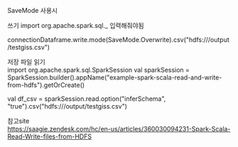 SaveMode 사용시 

쓰기
import org.apache.spark.sql._ 입력해줘야됨

 connectionDataframe.write.mode(SaveMode.Overwrite).csv("hdfs:///output/testgiss.csv")




저장 파일 읽기<br>
import org.apache.spark.sql.SparkSession
val sparkSession = SparkSession.builder().appName("example-spark-scala-read-and-write-from-hdfs").getOrCreate()

val df_csv = sparkSession.read.option("inferSchema", "true").csv("hdfs:///output/testgiss.csv")

참고site<br> 
https://saagie.zendesk.com/hc/en-us/articles/360030094231-Spark-Scala-Read-Write-files-from-HDFS
 
 
